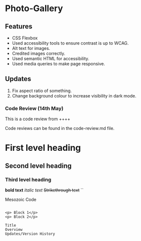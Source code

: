 # Photo-Gallery

## Features
- CSS Flexbox
- Used accessibility tools to ensure contrast is up to WCAG.
- Alt text for images.
- Credited images correctly.
- Used semantic HTML for accessibility.
- Used media queries to make page responsive.

## Updates
1. Fix aspect ratio of something.
2. Change background colour to increase visibility in dark mode.

### Code Review (14th May)
This is a code review from ++++

Code reviews can be found in the code-review.md file.


# First level heading

## Second level heading

### Third level heading
**bold text**
*italic text*
~~Strikethrough text~~
``<p> Mesozoic Code</p>
```

<p> Block 1</p>
<p> Block 2</p>

Title
Overview
Updates/Version History
